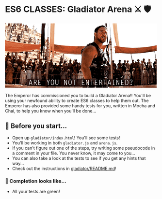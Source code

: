 # ES6 CLASSES: Gladiator Arena ⚔ 🛡

![are you not entertained](./assets/entertained.gif)

The Emperor has commissioned you to build a Gladiator Arena!! You'll be using your newfound ability to create ES6 classes to help them out. The Emperor has also provided some handy tests for you, written in Mocha and Chai, to help you know when you'll be done...

## 🚀 Before you start...

- Open up `gladiator/index.html`! You'll see some tests!
- You'll be working in both `gladiator.js` and `arena.js`. 
- If you can't figure out one of the steps, try writing some pseudocode in a comment in your file. You never know, it may come to you...
- You can also take a look at the tests to see if you get any hints that way...
- Check out the instructions in [gladiator/README.md](./gladiator/README.md)!

### 🚀 Completion looks like...

- All your tests are green!

